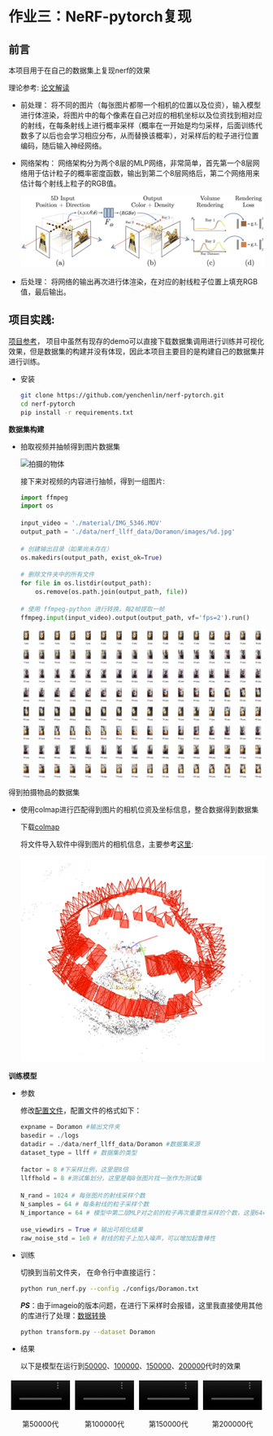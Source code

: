 # 作业三：NeRF-pytorch复现

## 前言
本项目用于在自己的数据集上复现nerf的效果

理论参考:
[论文解读](https://www.bilibili.com/video/BV1CC411V7oq/?spm_id_from=333.337.search-card.all.click&vd_source=0fbfb8d661ad4bc042e989ccabc1f48e)

- 前处理：
将不同的图片（每张图片都带一个相机的位置以及位资），输入模型进行体渲染，将图片中的每个像素在自己对应的相机坐标以及位资找到相对应的射线，在每条射线上进行概率采样（概率在一开始是均匀采样，后面训练代数多了以后也会学习相应分布，从而替换该概率），对采样后的粒子进行位置编码，随后输入神经网络。

- 网络架构：
网络架构分为两个8层的MLP网络，非常简单，首先第一个8层网络用于估计粒子的概率密度函数，输出到第二个8层网络后，第二个网络用来估计每个射线上粒子的RGB值。

  <img src='./material//pipeline.jpg'/>

- 后处理：
将网络的输出再次进行体渲染，在对应的射线粒子位置上填充RGB值，最后输出。


## 项目实践:
[项目参考](https://github.com/yenchenlin/nerf-pytorch)，
项目中虽然有现存的demo可以直接下载数据集调用进行训练并可视化效果，但是数据集的构建并没有体现，因此本项目主要目的是构建自己的数据集并进行训练。

* 安装

  ```sh
  git clone https://github.com/yenchenlin/nerf-pytorch.git
  cd nerf-pytorch
  pip install -r requirements.txt
  ```
**数据集构建**
- 拍取视频并抽帧得到图片数据集
  
  ![拍摄的物体](./material/IMG_5346.gif)

  接下来对视频的内容进行抽帧，得到一组图片:
  ```python
  import ffmpeg
  import os

  input_video = './material/IMG_5346.MOV'
  output_path = './data/nerf_llff_data/Doramon/images/%d.jpg'

  # 创建输出目录（如果尚未存在）
  os.makedirs(output_path, exist_ok=True)

  # 删除文件夹中的所有文件
  for file in os.listdir(output_path):
      os.remove(os.path.join(output_path, file))

  # 使用 ffmpeg-python 进行转换，每2帧提取一帧
  ffmpeg.input(input_video).output(output_path, vf='fps=2').run()
  ```
  <img src='./material/image.png'/>
得到拍摄物品的数据集

- 使用colmap进行匹配得到图片的相机位资及坐标信息，整合数据得到数据集
  
  下载[colmap](https://demuc.de/colmap/#download)

  将文件导入软件中得到图片的相机信息，主要参考[这里](https://zhuanlan.zhihu.com/p/576416530):
  
  <img src='./material/camera.PNG'/>
  
**训练模型**

- 参数
  
  修改[配置文件](./configs/Doramon.txt)，配置文件的格式如下：
  ```python
  expname = Doramon #输出文件夹
  basedir = ./logs 
  datadir = ./data/nerf_llff_data/Doramon #数据集来源
  dataset_type = llff # 数据集的类型

  factor = 8 #下采样比例，这里是8倍
  llffhold = 8 #测试集划分，这里是每8张图片找一张作为测试集

  N_rand = 1024 # 每张图片的射线采样个数
  N_samples = 64 # 每条射线的粒子采样个数
  N_importance = 64 # 模型中第二层MLP对之前的粒子再次重要性采样的个数，这里64=64表示全用

  use_viewdirs = True # 输出可视化结果
  raw_noise_std = 1e0 # 射线的粒子上加入噪声，可以增加起鲁棒性
  ```
  
- 训练
  
  切换到当前文件夹，
  在命令行中直接运行：

  ```sh
  python run_nerf.py --config ./configs/Doramon.txt
  ```
  
  ***PS***：由于imageio的版本问题，在进行下采样时会报错，这里我直接使用其他的库进行了处理：[数据转换](./transform.py)
  ```sh
  python transform.py --dataset Doramon
  ```
- 结果
  
  以下是模型在运行到[50000](./logs/Doramon/prange_spiral_050000_rgb.mp4)、[100000](./logs/Doramon/prange_spiral_100000_rgb.mp4)、[150000](./logs/Doramon/prange_spiral_150000_rgb.mp4)、[200000](./logs/Doramon/prange_spiral_200000_rgb.mp4)代时的效果

<style>
  .video-container {
    display: flex;
    flex-wrap: wrap;
    justify-content: space-between;
  }
  .video-item {
    flex: 1 1 22%; /* 每个视频占据 22% 的宽度，剩下的用于间距 */
    margin: 5px;
    text-align: center; /* 居中文本 */
  }
  .video-item video {
    width: 100%;
    height: auto; /* 保持视频的纵横比 */
  }
</style>

<div class="video-container">
  <div class="video-item">
    <video controls>
      <source src="./logs/Doramon/prange_spiral_050000_rgb.mp4" type="video/mp4">
      您的浏览器不支持 HTML5 视频标签。
    </video>
    <p>第50000代</p>
  </div>
  <div class="video-item">
    <video controls>
      <source src="./logs/Doramon/prange_spiral_150000_rgb.mp4" type="video/mp4">
      您的浏览器不支持 HTML5 视频标签。
    </video>
    <p>第100000代</p>
  </div>
  <div class="video-item">
    <video controls>
      <source src="./logs/Doramon/prange_spiral_100000_rgb.mp4" type="video/mp4">
      您的浏览器不支持 HTML5 视频标签。
    </video>
    <p>第150000代</p>
  </div>
  <div class="video-item">
    <video controls>
      <source src="./logs/Doramon/prange_spiral_200000_rgb.mp4" type="video/mp4">
      您的浏览器不支持 HTML5 视频标签。
    </video>
    <p>第200000代</p>
  </div>
</div>
